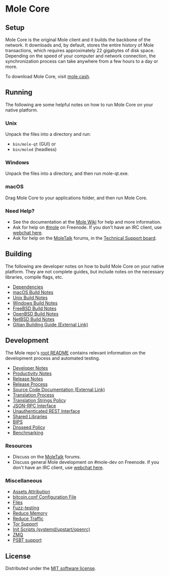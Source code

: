 Mole Core
=============

Setup
---------------------
Mole Core is the original Mole client and it builds the backbone of the network. It downloads and, by default, stores the entire history of Mole transactions, which requires approximately 22 gigabytes of disk space. Depending on the speed of your computer and network connection, the synchronization process can take anywhere from a few hours to a day or more.

To download Mole Core, visit [mole.cash](https://mole.cash/).

Running
---------------------
The following are some helpful notes on how to run Mole Core on your native platform.

### Unix

Unpack the files into a directory and run:

- `bin/mole-qt` (GUI) or
- `bin/moled` (headless)

### Windows

Unpack the files into a directory, and then run mole-qt.exe.

### macOS

Drag Mole Core to your applications folder, and then run Mole Core.

### Need Help?

* See the documentation at the [Mole Wiki](https://mole.cash/) for help and more information.
* Ask for help on [#mole](https://webchat.freenode.net/#mole) on Freenode. If you don't have an IRC client, use [webchat here](https://webchat.freenode.net/#mole).
* Ask for help on the [MoleTalk](https://talk.mole.cash/) forums, in the [Technical Support board](https://talk.mole.cash/c/technical-support).

Building
---------------------
The following are developer notes on how to build Mole Core on your native platform. They are not complete guides, but include notes on the necessary libraries, compile flags, etc.

- [Dependencies](dependencies.md)
- [macOS Build Notes](build-osx.md)
- [Unix Build Notes](build-unix.md)
- [Windows Build Notes](build-windows.md)
- [FreeBSD Build Notes](build-freebsd.md)
- [OpenBSD Build Notes](build-openbsd.md)
- [NetBSD Build Notes](build-netbsd.md)
- [Gitian Building Guide (External Link)](https://github.com/bitcoin-core/docs/blob/master/gitian-building.md)

Development
---------------------
The Mole repo's [root README](/README.md) contains relevant information on the development process and automated testing.

- [Developer Notes](developer-notes.md)
- [Productivity Notes](productivity.md)
- [Release Notes](release-notes.md)
- [Release Process](release-process.md)
- [Source Code Documentation (External Link)](https://doxygen.bitcoincore.org/)
- [Translation Process](translation_process.md)
- [Translation Strings Policy](translation_strings_policy.md)
- [JSON-RPC Interface](JSON-RPC-interface.md)
- [Unauthenticated REST Interface](REST-interface.md)
- [Shared Libraries](shared-libraries.md)
- [BIPS](bips.md)
- [Dnsseed Policy](dnsseed-policy.md)
- [Benchmarking](benchmarking.md)

### Resources
* Discuss on the [MoleTalk](https://moletalk.io/) forums.
* Discuss general Mole development on #mole-dev on Freenode. If you don't have an IRC client, use [webchat here](https://webchat.freenode.net/#mole-dev).

### Miscellaneous
- [Assets Attribution](assets-attribution.md)
- [bitcoin.conf Configuration File](bitcoin-conf.md)
- [Files](files.md)
- [Fuzz-testing](fuzzing.md)
- [Reduce Memory](reduce-memory.md)
- [Reduce Traffic](reduce-traffic.md)
- [Tor Support](tor.md)
- [Init Scripts (systemd/upstart/openrc)](init.md)
- [ZMQ](zmq.md)
- [PSBT support](psbt.md)

License
---------------------
Distributed under the [MIT software license](/COPYING).
